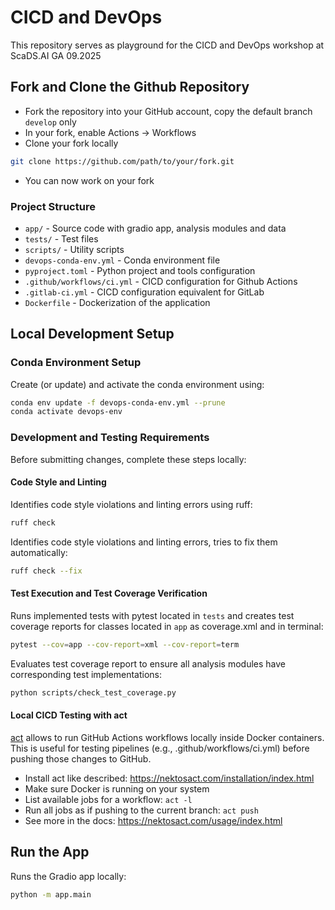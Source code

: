 # CICD and DevOps

This repository serves as playground for the CICD and DevOps workshop at ScaDS.AI GA 09.2025

## Fork and Clone the Github Repository

* Fork the repository into your GitHub account, copy the default branch `develop` only
* In your fork, enable Actions -> Workflows 
* Clone your fork locally
```bash
git clone https://github.com/path/to/your/fork.git
```
* You can now work on your fork

### Project Structure

- `app/` - Source code with gradio app, analysis modules and data
- `tests/` - Test files
- `scripts/` - Utility scripts
- `devops-conda-env.yml` - Conda environment file
- `pyproject.toml` - Python project and tools configuration
- `.github/workflows/ci.yml` - CICD configuration for Github Actions
- `.gitlab-ci.yml` - CICD configuration equivalent for GitLab
- `Dockerfile` - Dockerization of the application

## Local Development Setup

### Conda Environment Setup

Create (or update) and activate the conda environment using:

```bash
conda env update -f devops-conda-env.yml --prune
conda activate devops-env
```

### Development and Testing Requirements

Before submitting changes, complete these steps locally:

#### Code Style and Linting

Identifies code style violations and linting errors using ruff:

```bash
ruff check
```

Identifies code style violations and linting errors, tries to fix them automatically:

```bash
ruff check --fix
```

#### Test Execution and Test Coverage Verification

Runs implemented tests with pytest located in `tests` and creates test coverage reports for classes located in `app` as coverage.xml and in terminal:

```bash
pytest --cov=app --cov-report=xml --cov-report=term
```

Evaluates test coverage report to ensure all analysis modules have corresponding test implementations:

```bash
python scripts/check_test_coverage.py
```

#### Local CICD Testing with act

[act](https://nektosact.com/) allows to run GitHub Actions workflows locally inside Docker containers. This is useful for testing pipelines (e.g., .github/workflows/ci.yml) before pushing those changes to GitHub.

* Install act like described: https://nektosact.com/installation/index.html
* Make sure Docker is running on your system
* List available jobs for a workflow: ```act -l```
* Run all jobs as if pushing to the current branch: ```act push```
* See more in the docs: https://nektosact.com/usage/index.html

## Run the App

Runs the Gradio app locally:

```bash
python -m app.main
```
